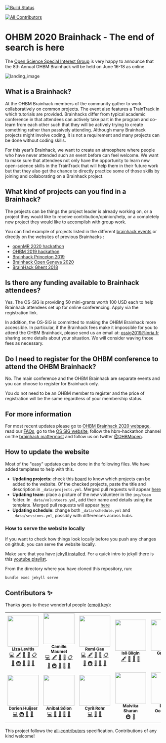 [![Build Status](https://travis-ci.com/ohbm/hackathon2020.svg?branch=master)](https://travis-ci.com/ohbm/hackathon2020)
<!-- ALL-CONTRIBUTORS-BADGE:START - Do not remove or modify this section -->
[![All Contributors](https://img.shields.io/badge/all_contributors-12-orange.svg?style=flat-square)](#contributors-)
<!-- ALL-CONTRIBUTORS-BADGE:END -->

# OHBM 2020 Brainhack - The end of search is here

The [Open Science Special Interest Group](https://ossig.netlify.com/) is very happy to announce that the 8th Annual OHBM Brainhack will be held on June 16-18 as online.

![landing_image](img/landing_hackathon_2020.jpg)

## What is a Brainhack?

At the OHBM Brainhack members of the community gather to work collaboratively on common projects. The event also features a TrainTrack in which tutorials are provided. Brainhacks differ from typical academic conference in that attendees can actively take part in the program and co-learn from each other such that they will be actively trying to create something rather than passively attending. Although many Brainhack projects might involve coding, it is not a requirement and many projects can be done without coding skills.

For this year’s Brainhack, we want to create an atmosphere where people who have never attended such an event before can feel welcome. We want to make sure that attendees not only have the opportunity to learn new open-science skills in the TrainTrack that will help them in their future work but that they also get the chance to directly practice some of those skills by joining and collaborating on a Brainhack project.

## What kind of projects can you find in a Brainhack?

The projects can be things the project leader is already working on, or a project they would like to receive contribution/opinion/help, or a completely new project they would like to accomplish with group work.

You can find example of projects listed in the different [brainhack events](http://www.brainhack.org/) or directly on the websites of previous Brainhacks :

-   [openMR 2020 hackathon](https://github.com/OpenMRBenelux/openmrb2020-hackathon/issues)
-   [OHBM 2019 hackathon](https://github.com/ohbm/hackathon2019/issues)
-   [Brainhack Princeton 2019](https://github.com/brainhack-princeton/brainhack-princeton-2019)
-   [Brainhack Open Geneva 2020](https://brainhack.ch/#portfolio)
-   [BrainHack Ghent 2018](https://brainhackghent.github.io)

## Is there any funding available to Brainhack attendees?

Yes. The OS-SIG is providing 50 mini-grants worth 100 USD each to help Brainhack attendees set up for online conferencing. Apply via the registration link.

In addition, the OS-SIG is committed to making the OHBM Brainhack more accessible. In particular, if the Brainhack fees make it impossible for you to attend the OHBM Brainhack, please send us an email at: ossig2019@inria.fr sharing some details about your situation. We will consider waving those fees as necessary.

## Do I need to register for the OHBM conference to attend the OHBM Brainhack?

No.
The main conference and the OHBM Brainhack are separate events and you can choose to register for Brainhack only.

You do not need to be an OHBM member to register and the price of registration will be the same regardless of your membership status.

## For more information

For most recent updates please go to [OHBM Brainhack 2020 webpage](https://ohbm.github.io/hackathon2020), read our [FAQs](https://ohbm.github.io/hackathon2020/FAQ/), go to the [OS SIG website](https://ossig.netlify.com/), follow the hbm-hackathon channel on the [brainhack mattermost](https://mattermost.brainhack.org/signup_user_complete/?id=orpd9qqjb7gqpnwg5k1fdagrq) and follow us on twitter [@OHBMopen](https://twitter.com/ohbmopen).

## How to update the website

Most of the "easy" updates can be done in the following files. We have added templates to help with this.

-   **Updating projects**: check this [board](https://github.com/ohbm/hackathon2020/projects/4) to know which projects can be added to the website. Of the checked projects, paste the title and description in `_data/projects.yml`. Merged pull requests will appear [here](https://ohbm.github.io/hackathon2020/hackathon/)
-   **Updating team**: place a picture of the new volunteer in the `img/team` folder. In `_data/volunteers.yml`, add their name and details using the template. Merged pull requests will appear [here](https://ohbm.github.io/hackathon2020/team/)
-   **Updating schedule**: change both `_data/schedule.yml` and `_data/sessions.yml`, possibly with differences across hubs.

### How to serve the website locally

If you want to check how things look locally before you push any changes on github, you can serve the website locally.

Make sure that you have [jekyll installed](https://jekyllrb.com/docs/installation/). For a quick intro to jekyll there is this [youtube playlist](https://www.youtube.com/watch?v=T1itpPvFWHI&list=PLLAZ4kZ9dFpOPV5C5Ay0pHaa0RJFhcmcB).

From the directory where you have cloned this repository, run:
```
bundle exec jekyll serve
```

## Contributors ✨

Thanks goes to these wonderful people ([emoji key](https://allcontributors.org/docs/en/emoji-key)):

<!-- ALL-CONTRIBUTORS-LIST:START - Do not remove or modify this section -->
<!-- prettier-ignore-start -->
<!-- markdownlint-disable -->
<table>
  <tr>
    <td align="center"><a href="https://github.com/llevitis"><img src="https://avatars3.githubusercontent.com/u/17363738?v=4" width="100px;" alt=""/><br /><sub><b>Liza Levitis</b></sub></a><br /><a href="https://github.com/ohbm/hackathon2020/commits?author=llevitis" title="Code">💻</a> <a href="#content-llevitis" title="Content">🖋</a> <a href="https://github.com/ohbm/hackathon2020/commits?author=llevitis" title="Documentation">📖</a> <a href="#design-llevitis" title="Design">🎨</a> <a href="#eventOrganizing-llevitis" title="Event Organizing">📋</a> <a href="#ideas-llevitis" title="Ideas, Planning, & Feedback">🤔</a> <a href="#infra-llevitis" title="Infrastructure (Hosting, Build-Tools, etc)">🚇</a> <a href="#maintenance-llevitis" title="Maintenance">🚧</a> <a href="https://github.com/ohbm/hackathon2020/pulls?q=is%3Apr+reviewed-by%3Allevitis" title="Reviewed Pull Requests">👀</a> <a href="#projectManagement-llevitis" title="Project Management">📆</a></td>
    <td align="center"><a href="http://camillemaumet.com"><img src="https://avatars1.githubusercontent.com/u/5374264?v=4" width="100px;" alt=""/><br /><sub><b>Camille Maumet</b></sub></a><br /><a href="https://github.com/ohbm/hackathon2020/commits?author=cmaumet" title="Code">💻</a> <a href="#content-cmaumet" title="Content">🖋</a> <a href="https://github.com/ohbm/hackathon2020/commits?author=cmaumet" title="Documentation">📖</a> <a href="#design-cmaumet" title="Design">🎨</a> <a href="#eventOrganizing-cmaumet" title="Event Organizing">📋</a> <a href="#ideas-cmaumet" title="Ideas, Planning, & Feedback">🤔</a> <a href="#infra-cmaumet" title="Infrastructure (Hosting, Build-Tools, etc)">🚇</a> <a href="#maintenance-cmaumet" title="Maintenance">🚧</a> <a href="https://github.com/ohbm/hackathon2020/pulls?q=is%3Apr+reviewed-by%3Acmaumet" title="Reviewed Pull Requests">👀</a> <a href="#projectManagement-cmaumet" title="Project Management">📆</a></td>
    <td align="center"><a href="https://remi-gau.github.io/"><img src="https://avatars3.githubusercontent.com/u/6961185?v=4" width="100px;" alt=""/><br /><sub><b>Remi Gau</b></sub></a><br /><a href="https://github.com/ohbm/hackathon2020/commits?author=Remi-Gau" title="Code">💻</a> <a href="#content-Remi-Gau" title="Content">🖋</a> <a href="https://github.com/ohbm/hackathon2020/commits?author=Remi-Gau" title="Documentation">📖</a> <a href="#design-Remi-Gau" title="Design">🎨</a> <a href="#eventOrganizing-Remi-Gau" title="Event Organizing">📋</a> <a href="#ideas-Remi-Gau" title="Ideas, Planning, & Feedback">🤔</a> <a href="#infra-Remi-Gau" title="Infrastructure (Hosting, Build-Tools, etc)">🚇</a> <a href="#maintenance-Remi-Gau" title="Maintenance">🚧</a> <a href="https://github.com/ohbm/hackathon2020/pulls?q=is%3Apr+reviewed-by%3ARemi-Gau" title="Reviewed Pull Requests">👀</a> <a href="#projectManagement-Remi-Gau" title="Project Management">📆</a></td>
    <td align="center"><a href="https://twitter.com/complexbrains"><img src="https://avatars1.githubusercontent.com/u/45263281?v=4" width="100px;" alt=""/><br /><sub><b>Isil Bilgin</b></sub></a><br /><a href="#content-complexbrains" title="Content">🖋</a> <a href="https://github.com/ohbm/hackathon2020/commits?author=complexbrains" title="Documentation">📖</a> <a href="#ideas-complexbrains" title="Ideas, Planning, & Feedback">🤔</a> <a href="https://github.com/ohbm/hackathon2020/pulls?q=is%3Apr+reviewed-by%3Acomplexbrains" title="Reviewed Pull Requests">👀</a></td>
    <td align="center"><a href="http://gkiar.github.io"><img src="https://avatars3.githubusercontent.com/u/4883288?v=4" width="100px;" alt=""/><br /><sub><b>Greg Kiar</b></sub></a><br /><a href="https://github.com/ohbm/hackathon2020/commits?author=gkiar" title="Code">💻</a> <a href="#design-gkiar" title="Design">🎨</a></td>
    <td align="center"><a href="https://github.com/sofievdbos"><img src="https://avatars0.githubusercontent.com/u/23309041?v=4" width="100px;" alt=""/><br /><sub><b>Sofie Van Den Bossche</b></sub></a><br /><a href="#content-sofievdbos" title="Content">🖋</a> <a href="https://github.com/ohbm/hackathon2020/commits?author=sofievdbos" title="Documentation">📖</a> <a href="#ideas-sofievdbos" title="Ideas, Planning, & Feedback">🤔</a> <a href="https://github.com/ohbm/hackathon2020/pulls?q=is%3Apr+reviewed-by%3Asofievdbos" title="Reviewed Pull Requests">👀</a></td>
    <td align="center"><a href="https://github.com/jhlegarreta"><img src="https://avatars3.githubusercontent.com/u/5576557?v=4" width="100px;" alt=""/><br /><sub><b>Jon Haitz Legarreta Gorroño</b></sub></a><br /><a href="#content-jhlegarreta" title="Content">🖋</a> <a href="https://github.com/ohbm/hackathon2020/commits?author=jhlegarreta" title="Documentation">📖</a> <a href="#ideas-jhlegarreta" title="Ideas, Planning, & Feedback">🤔</a> <a href="https://github.com/ohbm/hackathon2020/pulls?q=is%3Apr+reviewed-by%3Ajhlegarreta" title="Reviewed Pull Requests">👀</a></td>
  </tr>
  <tr>
    <td align="center"><a href="https://github.com/DorienHuijser"><img src="https://avatars1.githubusercontent.com/u/58177697?v=4" width="100px;" alt=""/><br /><sub><b>Dorien Huijser</b></sub></a><br /><a href="https://github.com/ohbm/hackathon2020/commits?author=DorienHuijser" title="Code">💻</a> <a href="#infra-DorienHuijser" title="Infrastructure (Hosting, Build-Tools, etc)">🚇</a> <a href="#maintenance-DorienHuijser" title="Maintenance">🚧</a> <a href="https://github.com/ohbm/hackathon2020/pulls?q=is%3Apr+reviewed-by%3ADorienHuijser" title="Reviewed Pull Requests">👀</a></td>
    <td align="center"><a href="https://anibalsolon.com/"><img src="https://avatars0.githubusercontent.com/u/562525?v=4" width="100px;" alt=""/><br /><sub><b>Anibal Sólon</b></sub></a><br /><a href="https://github.com/ohbm/hackathon2020/commits?author=anibalsolon" title="Code">💻</a> <a href="https://github.com/ohbm/hackathon2020/commits?author=anibalsolon" title="Documentation">📖</a> <a href="#design-anibalsolon" title="Design">🎨</a> <a href="#ideas-anibalsolon" title="Ideas, Planning, & Feedback">🤔</a> <a href="#maintenance-anibalsolon" title="Maintenance">🚧</a></td>
    <td align="center"><a href="https://ouestcode.com"><img src="https://avatars3.githubusercontent.com/u/6114?v=4" width="100px;" alt=""/><br /><sub><b>Cyril Rohr</b></sub></a><br /><a href="https://github.com/ohbm/hackathon2020/commits?author=crohr" title="Code">💻</a> <a href="#design-crohr" title="Design">🎨</a> <a href="#maintenance-crohr" title="Maintenance">🚧</a></td>
    <td align="center"><a href="https://github.com/malvikasharan"><img src="https://avatars0.githubusercontent.com/u/5370471?v=4" width="100px;" alt=""/><br /><sub><b>Malvika Sharan</b></sub></a><br /><a href="#infra-malvikasharan" title="Infrastructure (Hosting, Build-Tools, etc)">🚇</a> <a href="#ideas-malvikasharan" title="Ideas, Planning, & Feedback">🤔</a></td>
    <td align="center"><a href="https://github.com/robertoostenveld"><img src="https://avatars1.githubusercontent.com/u/899043?v=4" width="100px;" alt=""/><br /><sub><b>Robert Oostenveld</b></sub></a><br /><a href="https://github.com/ohbm/hackathon2020/commits?author=robertoostenveld" title="Code">💻</a> <a href="https://github.com/ohbm/hackathon2020/commits?author=robertoostenveld" title="Documentation">📖</a></td>
  </tr>
</table>

<!-- markdownlint-enable -->
<!-- prettier-ignore-end -->
<!-- ALL-CONTRIBUTORS-LIST:END -->

This project follows the [all-contributors](https://github.com/all-contributors/all-contributors) specification. Contributions of any kind welcome!
